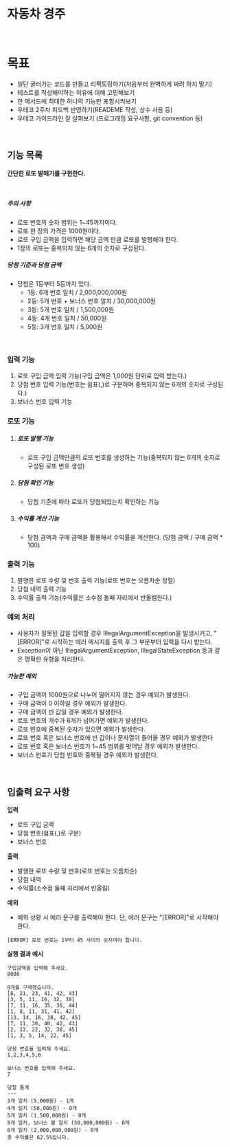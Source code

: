 # 자동차 경주

<br>

# 목표
- 일단 굴러가는 코드를 만들고 리팩토링하기(처음부터 완벽하게 짜려 하지 말기)
- 테스트를 작성해야하는 이유에 대해 고민해보기
- 한 메서드에 최대한 하나의 기능만 포함시켜보기
- 우테코 2주차 피드백 반영하기(READEME 작성, 상수 사용 등)
- 우테코 가이드라인 잘 살펴보기 (프로그래밍 요구사항, git convention 등)

<br>

## 기능 목록
**간단한 로또 발매기를 구현한다.**

<br>

##### 주의 사항
- 로또 번호의 숫자 범위는 1~45까지이다.
- 로또 한 장의 가격은 1000원이다.
- 로또 구입 금액을 입력하면 해당 금액 만큼 로또를 발행해야 한다.
- 1장의 로또는 중복되지 않는 6개의 숫자로 구성된다.

##### 당첨 기준과 당첨 금액
- 당첨은 1등부터 5등까지 있다.
  - 1등: 6개 번호 일치 / 2,000,000,000원
  - 2등: 5개 번호 + 보너스 번호 일치 / 30,000,000원
  - 3등: 5개 번호 일치 / 1,500,000원
  - 4등: 4개 번호 일치 / 50,000원
  - 5등: 3개 번호 일치 / 5,000원

<br>

### 입력 기능
1. 로또 구입 금액 입력 기능(구입 금액은 1,000원 단위로 입력 받는다.)
2. 당첨 번호 입력 기능(번호는 쉼표(,)로 구분하며 중복되지 않는 6개의 숫자로 구성된다.)
3. 보너스 번호 입력 기능

### 로또 기능

1. ##### 로또 발행 기능
   - 로또 구입 금액만큼의 로또 번호를 생성하는 기능(중복되지 않는 6개의 숫자로 구성된 로또 번호 생성)

2. ##### 당첨 확인 기능
   - 당첨 기준에 따라 로또가 당첨되었는지 확인하는 기능

3. ##### 수익률 계산 기능
   - 당첨 금액과 구매 금액을 활용해서 수익률을 계산한다. (당첨 금액 / 구매 금액 * 100)

### 출력 기능
1. 발행한 로또 수량 및 번호 출력 기능(로또 번호는 오름차순 정렬)
2. 당첨 내역 출력 기능
3. 수익률 출력 기능(수익률은 소수점 둘째 자리에서 반올림한다.)

### 예외 처리
- 사용자가 잘못된 값을 입력할 경우 IllegalArgumentException을 발생시키고, "[ERROR]"로 시작하는 에러 메시지를 출력 후 그 부분부터 입력을 다시 받는다.
- Exception이 아닌 IllegalArgumentException, IllegalStateException 등과 같은 명확한 유형을 처리한다.

##### 가능한 예외 
- 구입 금액이 1000원으로 나누어 떨어지지 않는 경우 예외가 발생한다.
- 구매 금액이 0 이하일 경우 예외가 발생한다.
- 구매 금액이 빈 값일 경우 예외가 발생한다.
- 로또 번호의 개수가 6개가 넘어가면 예외가 발생한다.
- 로또 번호에 중복된 숫자가 있으면 예외가 발생한다.
- 로또 번호 혹은 보너스 번호에 빈 값이나 문자열이 들어올 경우 예외가 발생한다
- 로또 번호 혹은 보너스 번호가 1~45 범위를 벗어날 경우 예외가 발생한다.
- 보너스 번호가 당첨 번호와 중복될 경우 예외가 발생한다.

<br>

## 입출력 요구 사항

**입력**
- 로또 구입 금액
- 당첨 번호(쉼표(,)로 구분)
- 보너스 번호

**출력**
- 발행한 로또 수량 및 번호(로또 번호는 오름차순)
- 당첨 내역
- 수익률(소수점 둘째 자리에서 반올림)

**예외**
- 예외 상황 시 에러 문구를 출력해야 한다. 단, 에러 문구는 "[ERROR]"로 시작해야 한다.
```
[ERROR] 로또 번호는 1부터 45 사이의 숫자여야 합니다.
```

**실행 결과 예시**
```
구입금액을 입력해 주세요.
8000

8개를 구매했습니다.
[8, 21, 23, 41, 42, 43] 
[3, 5, 11, 16, 32, 38] 
[7, 11, 16, 35, 36, 44] 
[1, 8, 11, 31, 41, 42] 
[13, 14, 16, 38, 42, 45] 
[7, 11, 30, 40, 42, 43] 
[2, 13, 22, 32, 38, 45] 
[1, 3, 5, 14, 22, 45]

당첨 번호를 입력해 주세요.
1,2,3,4,5,6

보너스 번호를 입력해 주세요.
7

당첨 통계
---
3개 일치 (5,000원) - 1개
4개 일치 (50,000원) - 0개
5개 일치 (1,500,000원) - 0개
5개 일치, 보너스 볼 일치 (30,000,000원) - 0개
6개 일치 (2,000,000,000원) - 0개
총 수익률은 62.5%입니다.
```